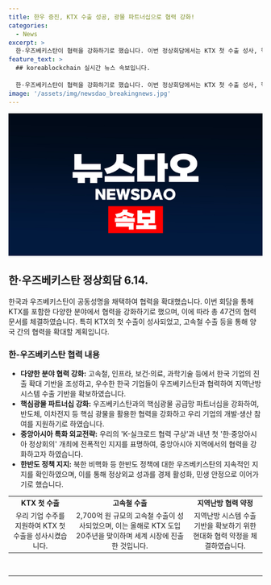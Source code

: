 ```yaml
---
title: 한우 증진, KTX 수출 성공, 광물 파트너십으로 협력 강화!
categories:
  - News
excerpt: >
  한·우즈베키스탄이 협력을 강화하기로 했습니다. 이번 정상회담에서는 KTX 첫 수출 성사, 핵심광물 파트너십 강화 등 다양한 협력이 이뤄졌으며, 총 47건의 협력 문서를 체결했습니다. 또한 고속철, 보건·의료, 과학기술 등에서의 우리 기업 진출 확대 기반을 조성했고, 지역난방 시스템 수출 기반을 확보하는 등 다양한 협력약정을 체결하여 동반자 관계를 강화했습니다.
feature_text: >
  ## koreablockchain 실시간 뉴스 속보입니다.

  한·우즈베키스탄이 협력을 강화하기로 했습니다. 이번 정상회담에서는 KTX 첫 수출 성사, 핵심광물 파트너십 강화 등 다양한 협력이 이뤄졌으며, 총 47건의 협력 문서를 체결했습니다. 또한 고속철, 보건·의료, 과학기술 등에서의 우리 기업 진출 확대 기반을 조성했고, 지역난방 시스템 수출 기반을 확보하는 등 다양한 협력약정을 체결하여 동반자 관계를 강화했습니다.
image: '/assets/img/newsdao_breakingnews.jpg'
---
```

![koreablockchain 속보](/assets/img/newsdao_breakingnews.jpg)

<h2 data-ke-size="size26">한·우즈베키스탄 정상회담 6.14.</h2>

<p data-ke-size="size16">한국과 우즈베키스탄이 공동성명을 채택하여 협력을 확대했습니다. 이번 회담을 통해 KTX를 포함한 다양한 분야에서 협력을 강화하기로 했으며, 이에 따라 총 47건의 협력 문서를 체결하였습니다. 특히 KTX의 첫 수출이 성사되었고, 고속철 수출 등을 통해 양국 간의 협력을 확대할 계획입니다.</p>

<h3 data-ke-size="size24">한-우즈베키스탄 협력 내용</h3>

<ul>
    <li><b>다양한 분야 협력 강화:</b> 고속철, 인프라, 보건·의료, 과학기술 등에서 한국 기업의 진출 확대 기반을 조성하고, 우수한 한국 기업들이 우즈베키스탄과 협력하여 지역난방 시스템 수출 기반을 확보하였습니다.</li>
    <li><b>핵심광물 파트너십 강화:</b> 우즈베키스탄과의 핵심광물 공급망 파트너십을 강화하여, 반도체, 이차전지 등 핵심 광물을 활용한 협력을 강화하고 우리 기업의 개발·생산 참여를 지원하기로 하였습니다.</li>
    <li><b>중앙아시아 특화 외교전략:</b> 우리의 'K-실크로드 협력 구상'과 내년 첫 '한·중앙아시아 정상회의' 개최에 전폭적인 지지를 표명하여, 중앙아시아 지역에서의 협력을 강화하고자 하였습니다.</li>
    <li><b>한반도 정책 지지:</b> 북한 비핵화 등 한반도 정책에 대한 우즈베키스탄의 지속적인 지지를 확인하였으며, 이를 통해 정상외교 성과를 경제 활성화, 민생 안정으로 이어가기로 했습니다.</li>
</ul>

<table>
    <tr>
        <td style="text-align: center; height: 17px;"><b>KTX 첫 수출</b></td>
        <td style="text-align: center; height: 17px;"><b>고속철 수출</b></td>
        <td style="text-align: center; height: 17px;"><b>지역난방 협력 약정</b></td>
    </tr>
    <tr>
        <td style="text-align: center; height: 17px;">우리 기업 수주를 지원하여 KTX 첫 수출을 성사시켰습니다.</td>
        <td style="text-align: center; height: 17px;">2,700억 원 규모의 고속철 수출이 성사되었으며, 이는 올해로 KTX 도입 20주년을 맞이하며 세계 시장에 진출한 것입니다.</td>
        <td style="text-align: center; height: 17px;">지역난방 시스템 수출 기반을 확보하기 위한 현대화 협력 약정을 체결하였습니다.</td>
    </tr>
</table>

<p><br>
<hr>
<br></p>

